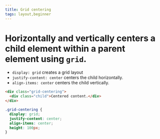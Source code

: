 ```yaml
---
title: Grid centering
tags: layout,beginner
---
```


# Horizontally and vertically centers a child element within a parent element using `grid`.

- `display: grid` creates a grid layout
- `justify-content: center` centers the child horizontally.
- `align-items: center` centers the child vertically.

```html
<div class="grid-centering">
  <div class="child">Centered content.</div>
</div>
```

```css
.grid-centering {
  display: grid;
  justify-content: center;
  align-items: center;
  height: 100px;
}
```
